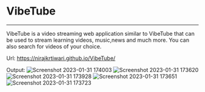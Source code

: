 # VibeTube
-----------
VibeTube is a video streaming web application similar to VibeTube that can be used to stream learning videos, music,news and much more. You can also search for videos of your choice.

Url: https://nirajkrtiwari.github.io/VibeTube/

Output:
![Screenshot 2023-01-31 174003](https://user-images.githubusercontent.com/63774724/215756765-5f0a312e-325b-410b-8fe2-b2c749939bfe.png)
![Screenshot 2023-01-31 173620](https://user-images.githubusercontent.com/63774724/215756802-b8ec7652-2769-47cb-9ac4-f71698ffb898.png)
![Screenshot 2023-01-31 173928](https://user-images.githubusercontent.com/63774724/215756821-c3cf6b3d-e20a-44fb-ac50-1793218f2b33.png)
![Screenshot 2023-01-31 173651](https://user-images.githubusercontent.com/63774724/215756830-e5eb1415-c033-41b1-8977-19d483ce00b5.png)
![Screenshot 2023-01-31 173723](https://user-images.githubusercontent.com/63774724/215756844-5a9dc68f-e858-4a40-900e-389953e4ec02.png)
